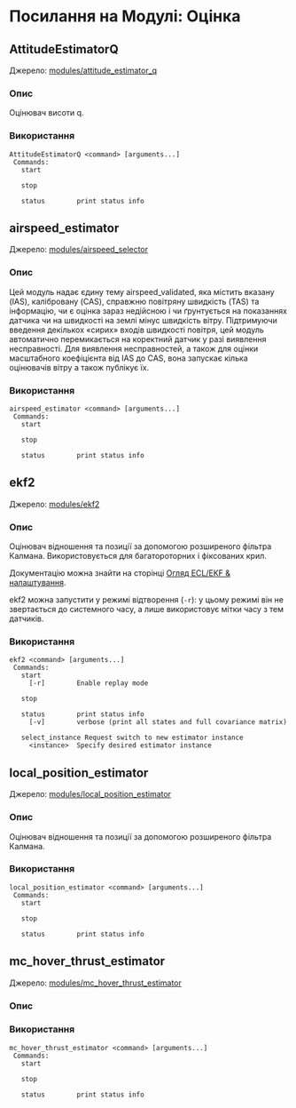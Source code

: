 # Посилання на Модулі: Оцінка

## AttitudeEstimatorQ
Джерело: [modules/attitude_estimator_q](https://github.com/PX4/PX4-Autopilot/tree/release/1.15/src/modules/attitude_estimator_q)


### Опис
Оцінювач висоти q.


<a id="AttitudeEstimatorQ_usage"></a>

### Використання
```
AttitudeEstimatorQ <command> [arguments...]
 Commands:
   start

   stop

   status        print status info
```
## airspeed_estimator
Джерело: [modules/airspeed_selector](https://github.com/PX4/PX4-Autopilot/tree/release/1.15/src/modules/airspeed_selector)


### Опис
Цей модуль надає єдину тему airspeed_validated, яка містить вказану (IAS), калібровану (CAS), справжню повітряну швидкість (TAS) та інформацію, чи є оцінка зараз недійсною і чи ґрунтується на показаннях датчика чи на швидкості на землі мінус швидкість вітру. Підтримуючи введення декількох «сирих» входів швидкості повітря, цей модуль автоматично перемикається на коректний датчик у разі виявлення несправності. Для виявлення несправностей, а також для оцінки масштабного коефіцієнта від IAS до CAS, вона запускає кілька оцінювачів вітру а також публікує їх.


<a id="airspeed_estimator_usage"></a>

### Використання
```
airspeed_estimator <command> [arguments...]
 Commands:
   start

   stop

   status        print status info
```
## ekf2
Джерело: [modules/ekf2](https://github.com/PX4/PX4-Autopilot/tree/release/1.15/src/modules/ekf2)


### Опис
Оцінювач відношення та позиції за допомогою розширеного фільтра Калмана. Використовується для багатороторних і фіксованих крил.

Документацію можна знайти на сторінці [Огляд ECL/EKF & налаштування](https://docs.px4.io/main/en/advanced_config/tuning_the_ecl_ekf.html).

ekf2 можна запустити у режимі відтворення (`-r`): у цьому режимі він не звертається до системного часу, а лише використовує мітки часу з тем датчиків.


<a id="ekf2_usage"></a>

### Використання
```
ekf2 <command> [arguments...]
 Commands:
   start
     [-r]        Enable replay mode

   stop

   status        print status info
     [-v]        verbose (print all states and full covariance matrix)

   select_instance Request switch to new estimator instance
     <instance>  Specify desired estimator instance
```
## local_position_estimator
Джерело: [modules/local_position_estimator](https://github.com/PX4/PX4-Autopilot/tree/release/1.15/src/modules/local_position_estimator)


### Опис
Оцінювач відношення та позиції за допомогою розширеного фільтра Калмана.


<a id="local_position_estimator_usage"></a>

### Використання
```
local_position_estimator <command> [arguments...]
 Commands:
   start

   stop

   status        print status info
```
## mc_hover_thrust_estimator
Джерело: [modules/mc_hover_thrust_estimator](https://github.com/PX4/PX4-Autopilot/tree/release/1.15/src/modules/mc_hover_thrust_estimator)


### Опис


<a id="mc_hover_thrust_estimator_usage"></a>

### Використання
```
mc_hover_thrust_estimator <command> [arguments...]
 Commands:
   start

   stop

   status        print status info
```
